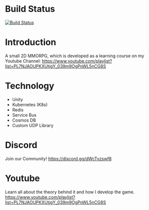 # Build Status
[![Build Status](https://dev.azure.com/ksetiono/MMORPG/_apis/build/status/KDSMMORPG?branchName=main)](https://dev.azure.com/ksetiono/MMORPG/_build/latest?definitionId=1&branchName=main)

# Introduction

A small 2D MMORPG, which is developed as a learning course on my Youtube Channel:
https://www.youtube.com/playlist?list=PL7NJAOUPKXUtjgY_039m9OgPnWL5nCG8S

# Technology

- Unity
- Kubernetes (K8s)
- Redis
- Service Bus
- Cosmos DB
- Custom UDP Library

# Discord

Join our Community!
https://discord.gg/dWcTvzswf8

# Youtube

Learn all about the theory behind it and how I develop the game.
https://www.youtube.com/playlist?list=PL7NJAOUPKXUtjgY_039m9OgPnWL5nCG8S
